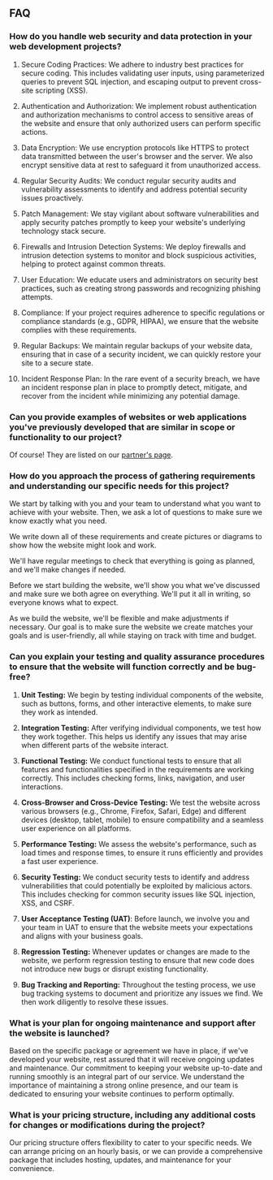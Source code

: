 
## FAQ

### How do you handle web security and data protection in your web development projects?

1. Secure Coding Practices: We adhere to industry best practices for secure coding. This includes validating user inputs, using parameterized queries to prevent SQL injection, and escaping output to prevent cross-site scripting (XSS).

2. Authentication and Authorization: We implement robust authentication and authorization mechanisms to control access to sensitive areas of the website and ensure that only authorized users can perform specific actions.

3. Data Encryption: We use encryption protocols like HTTPS to protect data transmitted between the user's browser and the server. We also encrypt sensitive data at rest to safeguard it from unauthorized access.

4. Regular Security Audits: We conduct regular security audits and vulnerability assessments to identify and address potential security issues proactively.

5. Patch Management: We stay vigilant about software vulnerabilities and apply security patches promptly to keep your website's underlying technology stack secure.

6. Firewalls and Intrusion Detection Systems: We deploy firewalls and intrusion detection systems to monitor and block suspicious activities, helping to protect against common threats.

7. User Education: We educate users and administrators on security best practices, such as creating strong passwords and recognizing phishing attempts.

8. Compliance: If your project requires adherence to specific regulations or compliance standards (e.g., GDPR, HIPAA), we ensure that the website complies with these requirements.

9. Regular Backups: We maintain regular backups of your website data, ensuring that in case of a security incident, we can quickly restore your site to a secure state.

10. Incident Response Plan: In the rare event of a security breach, we have an incident response plan in place to promptly detect, mitigate, and recover from the incident while minimizing any potential damage.

### Can you provide examples of websites or web applications you've previously developed that are similar in scope or functionality to our project?

Of course! They are listed on our [partner's page](https://www.tatewbs.com/partners).

### How do you approach the process of gathering requirements and understanding our specific needs for this project?

We start by talking with you and your team to understand what you want to achieve with your website. Then, we ask a lot of questions to make sure we know exactly what you need.

We write down all of these requirements and create pictures or diagrams to show how the website might look and work.

We'll have regular meetings to check that everything is going as planned, and we'll make changes if needed.

Before we start building the website, we'll show you what we've discussed and make sure we both agree on everything. We'll put it all in writing, so everyone knows what to expect.

As we build the website, we'll be flexible and make adjustments if necessary. Our goal is to make sure the website we create matches your goals and is user-friendly, all while staying on track with time and budget.

### Can you explain your testing and quality assurance procedures to ensure that the website will function correctly and be bug-free?

1. **Unit Testing:** We begin by testing individual components of the website, such as buttons, forms, and other interactive elements, to make sure they work as intended.

2. **Integration Testing:** After verifying individual components, we test how they work together. This helps us identify any issues that may arise when different parts of the website interact.

3. **Functional Testing:** We conduct functional tests to ensure that all features and functionalities specified in the requirements are working correctly. This includes checking forms, links, navigation, and user interactions.

4. **Cross-Browser and Cross-Device Testing:** We test the website across various browsers (e.g., Chrome, Firefox, Safari, Edge) and different devices (desktop, tablet, mobile) to ensure compatibility and a seamless user experience on all platforms.

5. **Performance Testing:** We assess the website's performance, such as load times and response times, to ensure it runs efficiently and provides a fast user experience.

6. **Security Testing:** We conduct security tests to identify and address vulnerabilities that could potentially be exploited by malicious actors. This includes checking for common security issues like SQL injection, XSS, and CSRF.

7. **User Acceptance Testing (UAT)**: Before launch, we involve you and your team in UAT to ensure that the website meets your expectations and aligns with your business goals.

8. **Regression Testing:** Whenever updates or changes are made to the website, we perform regression testing to ensure that new code does not introduce new bugs or disrupt existing functionality.

9. **Bug Tracking and Reporting:** Throughout the testing process, we use bug tracking systems to document and prioritize any issues we find. We then work diligently to resolve these issues.


### What is your plan for ongoing maintenance and support after the website is launched?

Based on the specific package or agreement we have in place, if we've developed your website, rest assured that it will receive ongoing updates and maintenance. Our commitment to keeping your website up-to-date and running smoothly is an integral part of our service. We understand the importance of maintaining a strong online presence, and our team is dedicated to ensuring your website continues to perform optimally.

### What is your pricing structure, including any additional costs for changes or modifications during the project? 

Our pricing structure offers flexibility to cater to your specific needs. We can arrange pricing on an hourly basis, or we can provide a comprehensive package that includes hosting, updates, and maintenance for your convenience.

